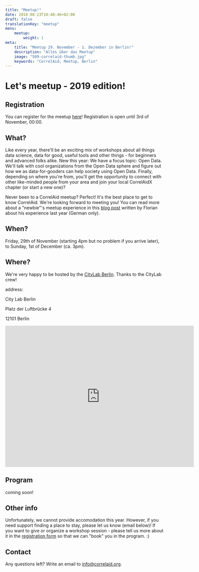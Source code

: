 ```yaml
---
title: "Meetup!"
date: 2018-08-23T10:48:46+02:00
draft: false
translationKey: "meetup"
menu: 
    meetup:
        weight: 1
meta:
    title: "Meetup 29. November - 1. Dezember in Berlin!"
    description: "Alles über das Meetup"
    image: "509-correlaid-thumb.jpg"
    keywords: "CorrelAid, Meetup, Berlin"
---
```


# Let's meetup - 2019 edition!

## Registration
You can register for the meetup [here](https://correlaid.us12.list-manage.com/subscribe?u=b294bf2834adf5d89bdd2dd5a&id=562b472bf3)! Registration is open until 3rd of November, 00:00. 

## What?
Like every year, there'll be an exciting mix of workshops about all things data science, data for good, useful tools and other things - for beginners and advanced folks alike. New this year: We have a focus topic: Open Data. We'll talk with cool organizations from the Open Data sphere and figure out how we as data-for-gooders can help society using Open Data.
Finally, depending on where you're from, you'll get the opportunity to connect with other like-minded people from your area and join your local CorrelAidX chapter (or start a new one)?

Never been to a CorrelAid meetup? Perfect! It's the best place to get to know CorrelAid. We're looking forward to meeting you! 
You can read more about a "newbie"'s meetup experience in this [blog post](correlaid.org/blog/meetup-mannheim/) written by Florian about his experience last year (German only).

## When? 
Friday, 29th of November (starting 4pm but no problem if you arrive later), to Sunday, 1st of December (ca. 3pm).

## Where?
We're very happy to be hosted by the [CityLab Berlin](https://www.citylab-berlin.org/). Thanks to the CityLab crew! 

address: 

City Lab Berlin

Platz der Luftbrücke 4

12101 Berlin

<iframe src="https://www.google.com/maps/embed?pb=!1m18!1m12!1m3!1d1214.8714759229506!2d13.387413158450967!3d52.483789694951945!2m3!1f0!2f0!3f0!3m2!1i1024!2i768!4f13.1!3m3!1m2!1s0x47a84fd399d22563%3A0xfd6565d508091f27!2sCityLAB%20Berlin!5e0!3m2!1sde!2sde!4v1571597551607!5m2!1sde!2sde" width="600" height="450" frameborder="0" style="border:0;" allowfullscreen=""></iframe>


## Program

coming soon!

## Other info

Unfortunately, we cannot provide accomodation this year. However, if you need support finding a place to stay, please let us know (email below)! If you want to give or organize a workshop session - please tell us more about it in the [registration form](https://correlaid.us12.list-manage.com/subscribe?u=b294bf2834adf5d89bdd2dd5a&id=562b472bf3) so that we can "book" you in the program. :) 

## Contact
Any questions left? Write an email to [info@correlaid.org](mailto:info@correlaid.org).